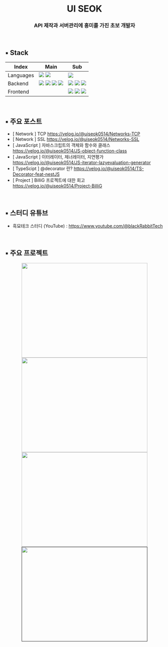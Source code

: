 
# <div align="center">UI SEOK</div>

### <div align="center">API 제작과 서버관리에 흥미를 가진 초보 개발자</div>
<br/>

## ▪️ Stack
| Index | Main | Sub |
|---|---|---|
| Languages | <img src="https://img.shields.io/badge/JavaScript-F7DF1E?style=for-the-badge&logo=javascript&logoColor=white"/>  <img src="https://img.shields.io/badge/TypeScript-3178C6?style=for-the-badge&logo=TypeScript&logoColor=white"> |<img src="https://img.shields.io/badge/Java-007396?style=for-the-badge&logo=OpenJDK&logoColor=white"/> |
| Backend | <img src="https://img.shields.io/badge/Node.js-339933?style=for-the-badge&logo=Node.js&logoColor=white"> <img src="https://img.shields.io/badge/Express-000000?style=for-the-badge&logo=Express&logoColor=white"> <img src="https://img.shields.io/badge/nestjs-E0234E?style=for-the-badge&logo=nestjs&logoColor=white"> <img src="https://img.shields.io/badge/mongoDB-47A248?style=for-the-badge&logo=MongoDB&logoColor=white"> |  <img src="https://img.shields.io/badge/NGINX-009639?style=for-the-badge&logo=Nginx&logoColor=white"> <img src="https://img.shields.io/badge/PM2-2B037A?style=for-the-badge&logo=PM2&logoColor=white"> <img src="https://img.shields.io/badge/GoogleDomains-4285F4?style=for-the-badge&logo=GoogleDomains&logoColor=white"> |
| Frontend |   |  <img src="https://img.shields.io/badge/HTML5-E34F26?style=for-the-badge&logo=HTML5&logoColor=white"> <img src="https://img.shields.io/badge/CSS3-1572B6?style=for-the-badge&logo=CSS3&logoColor=white"> <img src="https://img.shields.io/badge/React-61DAFB?style=for-the-badge&logo=React&logoColor=white"> |
<br/> 

## ▪️ 주요 포스트
- [   Network  ] TCP https://velog.io/@uiseok0514/Networks-TCP
- [   Network  ] SSL https://velog.io/@uiseok0514/Networks-SSL
- [ JavaScript ] 자바스크립트의 객체와 함수와 클래스 https://velog.io/@uiseok0514/JS-object-function-class
- [ JavaScript ] 이터레이터, 제너레이터, 지연평가 https://velog.io/@uiseok0514/JS-iterator-lazyevaluation-generator
- [  TypeScipt ] @decorator 란? https://velog.io/@uiseok0514/TS-Decorator-feat-nestJS
- [   Project  ] BilliG 프로젝트에 대한 회고 https://velog.io/@uiseok0514/Project-BilliG
<br/>

## ▪️ 스터디 유튜브
- 흑묘테크 스터디 (YouTube) : https://www.youtube.com/@blackRabbitTech
<br/>

## ▪️ 주요 프로젝트
<div align="center">
<a href="https://velog.io/@uiseok0514/Project-MarketPass" > <img src="https://user-images.githubusercontent.com/116103097/202356457-db68f4dd-e1dd-42c4-add2-23beebc56583.png" width="400" height="300"></a>
<a href="https://github.com/LYUHIT/ojakkyu" > <img src="https://user-images.githubusercontent.com/116103097/202667837-11dcb9e0-185b-4c0b-88fe-8725b347fac3.jpg" width="400" height="300"></a>
<a href="https://github.com/BilliG-14/BilliG-BACK.git" > <img src="https://user-images.githubusercontent.com/116103097/210710475-02c9ccf8-48af-47b2-81fa-11e9a369e648.jpeg" width="400" height="300"></a>
<a href="" > <img src="https://user-images.githubusercontent.com/116103097/202363108-38924040-7720-459e-9c94-5f46d4d4bbe1.png" width="400" height="300"></a>
</div>
